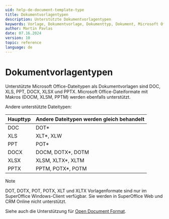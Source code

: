 ```yaml
---
uid: help-de-document-template-type
title: Dokumentvorlagentypen
description: Unterstützte Dokumentvorlagentypen
keywords: Vorlage, Dokumentvorlage, Dokumenttyp, Dokument, Microsoft Office, Microsoft 365, DOC, DOCX, XLS, XLSX, PPT, PPTX
author: Martin Pavlas
date: 07.16.2024
version: 10
topic: reference
language: de
---
```


# Dokumentvorlagentypen

Unterstützte Microsoft Office-Dateitypen als Dokumentvorlagen sind DOC, XLS, PPT, DOCX, XLSX und PPTX. Microsoft Office-Dateiformate mit Makros (DOCM, XLSM, PPTM) werden ebenfalls unterstützt.

Andere unterstützte Dateitypen:

| Haupttyp | Andere Dateitypen werden gleich behandelt |
| ---|---|
| DOC | DOT* |
| XLS | XLT*, XLW |
| PPT | POT* |
| DOCX | DOCM, DOTX*, DOTM |
| XLSX | XLSM, XLTX*, XLTM |
| PPTX | PPTM, POTX*, POTM |

> [!NOTE]
> DOT, DOTX, POT, POTX, XLT und XLTX Vorlagenformate sind nur im SuperOffice Windows-Client verfügbar. Sie werden in SuperOffice Web und CRM Online nicht unterstützt.

Siehe auch die Unterstützung für [Open Document Format][1].

<!-- Referenced links -->
[1]: https://docs.superoffice.com/en/document/odf.html
